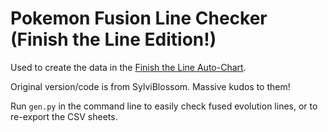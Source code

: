 # Pokemon Fusion Line Checker (Finish the Line Edition!)
Used to create the data in the [Finish the Line Auto-Chart](https://docs.google.com/spreadsheets/d/1l5odSUYcGQKZG19BF_m-uqtCOtat7Sm-CHzhGtNffh8/edit?usp=sharing).

Original version/code is from SylviBlossom. Massive kudos to them!




Run `gen.py` in the command line to easily check fused evolution lines, or to re-export the CSV sheets.
